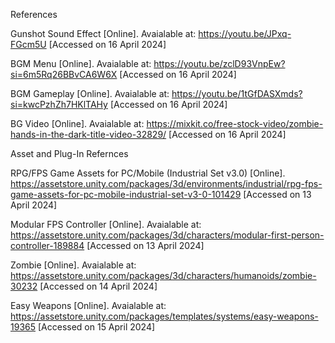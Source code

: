 References

Gunshot Sound Effect [Online]. Avaialable at: https://youtu.be/JPxq-FGcm5U 
[Accessed on 16 April 2024]

BGM Menu [Online]. Avaialable at: https://youtu.be/zclD93VnpEw?si=6m5Rq26BBvCA6W6X
[Accessed on 16 April 2024]

BGM Gameplay [Online]. Avaialable at: https://youtu.be/1tGfDASXmds?si=kwcPzhZh7HKlTAHy
[Accessed on 16 April 2024]

BG Video [Online]. Avaialable at: https://mixkit.co/free-stock-video/zombie-hands-in-the-dark-title-video-32829/
[Accessed on 16 April 2024]


Asset and Plug-In Refernces

RPG/FPS Game Assets for PC/Mobile (Industrial Set v3.0) [Online]. https://assetstore.unity.com/packages/3d/environments/industrial/rpg-fps-game-assets-for-pc-mobile-industrial-set-v3-0-101429
[Accessed on 13 April 2024]

Modular FPS Controller [Online]. Avaialable at: https://assetstore.unity.com/packages/3d/characters/modular-first-person-controller-189884
[Accessed on 13 April 2024]

Zombie [Online]. Avaialable at: https://assetstore.unity.com/packages/3d/characters/humanoids/zombie-30232
[Accessed on 14 April 2024]

Easy Weapons [Online]. Avaialable at: https://assetstore.unity.com/packages/templates/systems/easy-weapons-19365
[Accessed on 15 April 2024]
